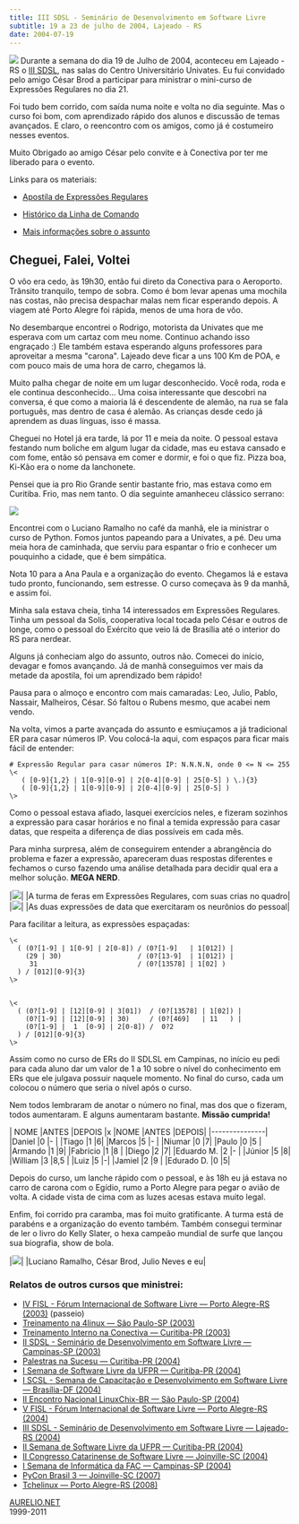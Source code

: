 ```yaml
---
title: III SDSL - Seminário de Desenvolvimento em Software Livre
subtitle: 19 a 23 de julho de 2004, Lajeado - RS
date: 2004-07-19
---
```


  ![](cracha.jpg)
Durante a semana do dia 19 de Julho de 2004, aconteceu em Lajeado - RS
o [III SDSL](http://www.sdsl.org.br), nas salas do Centro Universitário Univates. Eu
fui convidado pelo amigo César Brod a participar para ministrar o
mini-curso de Expressões Regulares no dia 21.

Foi tudo bem corrido, com saída numa noite e volta no dia seguinte.
Mas o curso foi bom, com aprendizado rápido dos alunos e discussão de
temas avançados. E claro, o reencontro com os amigos, como já é
costumeiro nesses eventos.

Muito Obrigado ao amigo César pelo convite e à Conectiva por ter me
liberado para o evento.

Links para os materiais:

 * [Apostila de Expressões Regulares](http://aurelio.net/curso/material/apostila-expressoes-intro.pdf)

 * [Histórico da Linha de Comando](sdsl3-er-prompt.html)

 * [Mais informações sobre o assunto](http://aurelio.net/regex/)

## Cheguei, Falei, Voltei 

O vôo era cedo, às 19h30, então fui direto da Conectiva para o
Aeroporto. Trânsito tranquilo, tempo de sobra. Como é bom levar apenas
uma mochila nas costas, não precisa despachar malas nem ficar
esperando depois. A viagem até Porto Alegre foi rápida, menos de uma
hora de vôo.

No desembarque encontrei o Rodrigo, motorista da Univates que me
esperava com um cartaz com meu nome. Continuo achando isso engraçado
:) Ele também estava esperando alguns professores para aproveitar a
mesma "carona". Lajeado deve ficar a uns 100 Km de POA, e com pouco
mais de uma hora de carro, chegamos lá.

Muito palha chegar de noite em um lugar desconhecido. Você roda, roda
e ele continua desconhecido... Uma coisa interessante que descobri na
conversa, é que como a maioria lá é descendente de alemão, na rua se
fala português, mas dentro de casa é alemão. As crianças desde cedo já
aprendem as duas línguas, isso é massa.

Cheguei no Hotel já era tarde, lá por 11 e meia da noite. O pessoal
estava festando num boliche em algum lugar da cidade, mas eu estava
cansado e com fome, então só pensava em comer e dormir, e foi o que
fiz. Pizza boa, Ki-Kão era o nome da lanchonete.

Pensei que ia pro Rio Grande sentir bastante frio, mas estava como em
Curitiba. Frio, mas nem tanto. O dia seguinte amanheceu clássico
serrano:

  ![](neblina.jpg)  

Encontrei com o Luciano Ramalho no café da manhã, ele ia ministrar o
curso de Python. Fomos juntos papeando para a Univates, a pé. Deu uma
meia hora de caminhada, que serviu para espantar o frio e conhecer um
pouquinho a cidade, que é bem simpática.

Nota 10 para a Ana Paula e a organização do evento. Chegamos lá e
estava tudo pronto, funcionando, sem estresse. O curso começava às 9
da manhã, e assim foi.

Minha sala estava cheia, tinha 14 interessados em Expressões
Regulares. Tinha um pessoal da Solis, cooperativa local tocada pelo
César e outros de longe, como o pessoal do Exército que veio lá de
Brasília até o interior do RS para nerdear.

Alguns já conheciam algo do assunto, outros não. Comecei do início,
devagar e fomos avançando. Já de manhã conseguimos ver mais da metade
da apostila, foi um aprendizado bem rápido!

Pausa para o almoço e encontro com mais camaradas: Leo, Julio, Pablo,
Nassair, Malheiros, César. Só faltou o Rubens mesmo, que acabei nem
vendo.

Na volta, vimos a parte avançada do assunto e esmiuçamos a já
tradicional ER para casar números IP. Vou colocá-la aqui, com espaços
para ficar mais fácil de entender:

    # Expressão Regular para casar números IP: N.N.N.N, onde 0 <= N <= 255
    \<
       ( [0-9]{1,2} | 1[0-9][0-9] | 2[0-4][0-9] | 25[0-5] ) \.){3}
       ( [0-9]{1,2} | 1[0-9][0-9] | 2[0-4][0-9] | 25[0-5] )
    \>

Como o pessoal estava afiado, lasquei exercícios neles, e fizeram
sozinhos a expressão para casar horários e no final a temida expressão
para casar datas, que respeita a diferença de dias possíveis em cada
mês.

Para minha surpresa, além de conseguirem entender a abrangência do
problema e fazer a expressão, apareceram duas respostas diferentes e
fechamos o curso fazendo uma análise detalhada para decidir qual era a
melhor solução. **MEGA NERD**.

|![](turma-quadro.jpg)|
|A turma de feras em Expressões Regulares, com suas crias no quadro|
|![](quadro.jpg)|
|As duas expressões de data que exercitaram os neurônios do pessoal|

Para facilitar a leitura, as expressões espaçadas:

    \<
      ( (0?[1-9] | 1[0-9] | 2[0-8]) / (0?[1-9]   | 1[012]) |
        (29 | 30)                   / (0?[13-9]  | 1[012]) |
         31                         / (0?[13578] | 1[02] )
      ) / [012][0-9]{3}
    \>
    
    
    \<
      ( (0?[1-9] | [12][0-9] | 3[01])  / (0?[13578] | 1[02]) |
        (0?[1-9] | [12][0-9] | 30)     / (0?[469]   | 11   ) |
        (0?[1-9] |  1  [0-9] | 2[0-8]) /  0?2
      ) / [012][0-9]{3}
    \>

Assim como no curso de ERs do II SDLSL em Campinas, no início eu
pedi para cada aluno dar um valor de 1 a 10 sobre o nível do
conhecimento em ERs que ele julgava possuir naquele momento. No final
do curso, cada um colocou o número que seria o nível após o curso.

Nem todos lembraram de anotar o número no final, mas dos que o
fizeram, todos aumentaram. E alguns aumentaram bastante.
**Missão cumprida!**

| NOME |ANTES |DEPOIS |x |NOME |ANTES |DEPOIS|
|---------------|
|Daniel |0 |- | |Tiago |1 |6|
|Marcos |5 |- | |Niumar |0 |7|
|Paulo |0 |5 | |Armando |1 |9|
|Fabrício |1 |8 | |Diego |2 |7|
|Eduardo M. |2 |- | |Júnior |5 |8|
|William |3 |8,5 | |Luiz |5 |-|
|Jamiel |2 |9 | |Edurado D. |0 |5|

Depois do curso, um lanche rápido com o pessoal, e às 18h eu já estava
no carro de carona com o Egídio, rumo a Porto Alegre para pegar o
avião de volta. A cidade vista de cima com as luzes acesas estava
muito legal.

Enfim, foi corrido pra caramba, mas foi muito gratificante. A turma
está de parabéns e a organização do evento também. Também consegui
terminar de ler o livro do Kelly Slater, o hexa campeão mundial de
surfe que lançou sua biografia, show de bola.

|![](amigos.jpg)|
|Luciano Ramalho, César Brod, Julio Neves e eu|

<!-- BOX -->
<div class="ad-box-300">
	<script type="text/javascript"><!--
	google_ad_client = "ca-pub-0009608813278754";
	/* Clean Box 300 */
	google_ad_slot = "4490217623";
	google_ad_width = 300;
	google_ad_height = 250;
	//-->
	</script>
	<script type="text/javascript"
	src="http://pagead2.googlesyndication.com/pagead/show_ads.js">
	</script>
</div>
<!-- hlink -->
<div class="ad-hlink">
	<script type="text/javascript"><!--
	google_ad_client = "ca-pub-0009608813278754";
	/* Clean hlink 728 */
	google_ad_slot = "6537842827";
	google_ad_width = 728;
	google_ad_height = 15;
	//-->
	</script>
	<script type="text/javascript"
	src="http://pagead2.googlesyndication.com/pagead/show_ads.js">
	</script>
</div>

### Relatos de outros cursos que ministrei: 

 * [IV FISL - Fórum Internacional de Software Livre — Porto Alegre-RS (2003)](../../../viagem/fisl-2003/) (passeio)
 * [Treinamento na 4linux — São Paulo-SP (2003)](../../../curso/4linux/)
 * [Treinamento Interno na Conectiva — Curitiba-PR (2003)](../../../curso/conectiva/)
 * [II SDSL - Seminário de Desenvolvimento em Software Livre — Campinas-SP (2003)](../../../curso/sdsl/ii/)
 * [Palestras na Sucesu — Curitiba-PR (2004)](../../../curso/sucesu/)
 * [I Semana de Software Livre da UFPR — Curitiba-PR (2004)](../../../curso/ufpr/i/)
 * [I SCSL - Semana de Capacitação e Desenvolvimento em Software Livre — Brasília-DF (2004)](../../../curso/scsl/)
 * [II Encontro Nacional LinuxChix-BR — São Paulo-SP (2004)](../../../curso/linuxchix/)
 * [V FISL - Fórum Internacional de Software Livre — Porto Alegre-RS (2004)](../../../curso/fisl/)
 * [III SDSL - Seminário de Desenvolvimento em Software Livre — Lajeado-RS (2004)](../../../curso/sdsl/iii/)
 * [II Semana de Software Livre da UFPR — Curitiba-PR (2004)](../../../curso/ufpr/ii/)
 * [II Congresso Catarinense de Software Livre — Joinville-SC (2004)](../../../curso/ccsl/)
 * [I Semana de Informática da FAC — Campinas-SP (2004)](../../../curso/fac/)
 * [PyCon Brasil 3 — Joinville-SC (2007)](../../../mac/dev/tutorial-pyobjc)
 * [Tchelinux — Porto Alegre-RS (2008)](http://aurelio.net/blog/2008/11/14/e-nois-no-tchelinux-2008/)

</DIV><!--main-->
</DIV><!--contents-->

<!-- Begin footer -->

<p id="footer">
	<a href="http://aurelio.net">AURELIO.NET</a><br>
	1999-2011
</p>


<script type="text/javascript">

  var _gaq = _gaq || [];
  _gaq.push(['_setAccount', 'UA-280222-1']);
  _gaq.push(['_trackPageview']);
  _gaq.push(['_trackPageLoadTime']);

  (function() {
    var ga = document.createElement('script'); ga.type = 'text/javascript'; ga.async = true;
    ga.src = ('https:' == document.location.protocol ? 'https://ssl' : 'http://www') + '.google-analytics.com/ga.js';
    var s = document.getElementsByTagName('script')[0]; s.parentNode.insertBefore(ga, s);
  })();

</script>

